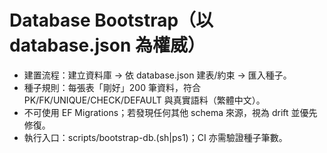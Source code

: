 # Database Bootstrap（以 database.json 為權威）
- 建置流程：建立資料庫 → 依 database.json 建表/約束 → 匯入種子。
- 種子規則：每張表「剛好」200 筆資料，符合 PK/FK/UNIQUE/CHECK/DEFAULT 與真實語料（繁體中文）。
- 不可使用 EF Migrations；若發現任何其他 schema 來源，視為 drift 並優先修復。
- 執行入口：scripts/bootstrap-db.(sh|ps1)；CI 亦需驗證種子筆數。
